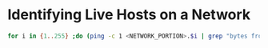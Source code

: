 
# Identifying Live Hosts on a Network

```Bash
for i in {1..255} ;do (ping -c 1 <NETWORK_PORTION>.$i | grep "bytes from"|cut -d ' ' -f4|tr -d ':' &);done
```

